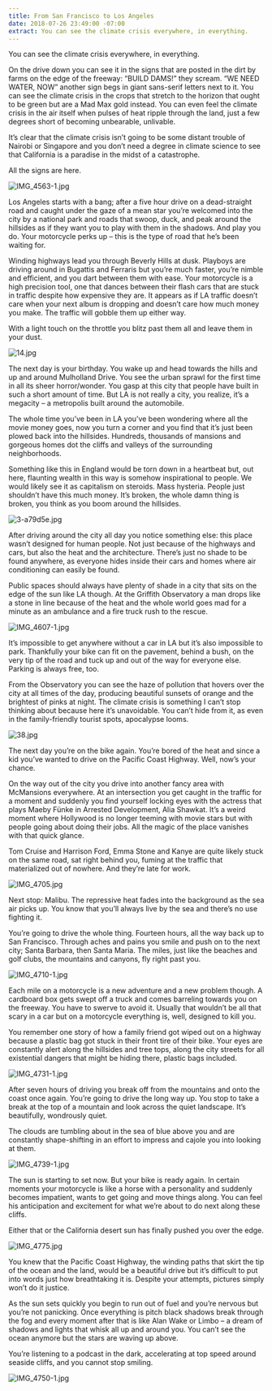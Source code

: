 ```yaml
---
title: From San Francisco to Los Angeles
date: 2018-07-26 23:49:00 -07:00
extract: You can see the climate crisis everywhere, in everything.
---
```


You can see the climate crisis everywhere, in everything. 

On the drive down you can see it in the signs that are posted in the dirt by farms on the edge of the freeway: “BUILD DAMS!” they scream. “WE NEED WATER, NOW” another sign begs in giant sans-serif letters next to it. You can see the climate crisis in the crops that stretch to the horizon that ought to be green but are a Mad Max gold instead. You can even feel the climate crisis in the air itself when pulses of heat ripple through the land, just a few degrees short of becoming unbearable, unlivable. 

It’s clear that the climate crisis isn’t going to be some distant trouble of Nairobi or Singapore and you don’t need a degree in climate science to see that California is a paradise in the midst of a catastrophe. 

All the signs are here.

![IMG_4563-1.jpg](/uploads/IMG_4563-1.jpg)

Los Angeles starts with a bang; after a five hour drive on a dead-straight road and caught under the gaze of a mean star you’re welcomed into the city by a national park and roads that swoop, duck, and peak around the hillsides as if they want you to play with them in the shadows. And play you do. Your motorcycle perks up – this is the type of road that he’s been waiting for.

Winding highways lead you through Beverly Hills at dusk. Playboys are driving around in Bugattis and Ferraris but you’re much faster, you’re nimble and efficient, and you dart between them with ease. Your motorcycle is a high precision tool, one that dances between their flash cars that are stuck in traffic despite how expensive they are. It appears as if LA traffic doesn’t care when your next album is dropping and doesn’t care how much money you make. The traffic will gobble them up either way.

With a light touch on the throttle you blitz past them all and leave them in your dust.

![14.jpg](/uploads/14.jpg)

The next day is your birthday. You wake up and head towards the hills and up and around Mulholland Drive. You see the urban sprawl for the first time in all its sheer horror/wonder. You gasp at this city that people have built in such a short amount of time. But LA is not really a city, you realize, it’s a megacity – a metropolis built around the automobile. 

The whole time you’ve been in LA you’ve been wondering where all the movie money goes, now you turn a corner and you find that it’s just been plowed back into the hillsides. Hundreds, thousands of mansions and gorgeous homes dot the cliffs and valleys of the surrounding neighborhoods. 

Something like this in England would be torn down in a heartbeat but, out here, flaunting wealth in this way is somehow inspirational to people. We would likely see it as capitalism on steroids. Mass hysteria. People just shouldn’t have this much money. It’s broken, the whole damn thing is broken, you think as you boom around the hillsides.

![3-a79d5e.jpg](/uploads/3-a79d5e.jpg)

After driving around the city all day you notice something else: this place wasn’t designed for human people. Not just because of the highways and cars, but also the heat and the architecture. There’s just no shade to be found anywhere, as everyone hides inside their cars and homes where air conditioning can easily be found.

Public spaces should always have plenty of shade in a city that sits on the edge of the sun like LA though. At the Griffith Observatory a man drops like a stone in line because of the heat and the whole world goes mad for a minute as an ambulance and a fire truck rush to the rescue.

![IMG_4607-1.jpg](/uploads/IMG_4607-1.jpg)

It’s impossible to get anywhere without a car in LA but it’s also impossible to park. Thankfully your bike can fit on the pavement, behind a bush, on the very tip of the road and tuck up and out of the way for everyone else. Parking is always free, too. 

From the Observatory you can see the haze of pollution that hovers over the city at all times of the day, producing beautiful sunsets of orange and the brightest of pinks at night. The climate crisis is something I can’t stop thinking about because here it’s unavoidable. You can’t hide from it, as even in the family-friendly tourist spots, apocalypse looms.

![38.jpg](/uploads/38.jpg)

The next day you’re on the bike again. You’re bored of the heat and since a kid you’ve wanted to drive on the Pacific Coast Highway. Well, now’s your chance. 

On the way out of the city you drive into another fancy area with McMansions everywhere. At an intersection you get caught in the traffic for a moment and suddenly you find yourself locking eyes with the actress that plays Maeby Fünke in Arrested Development, Alia Shawkat. It’s a weird moment where Hollywood is no longer teeming with movie stars but with people going about doing their jobs. All the magic of the place vanishes with that quick glance.

Tom Cruise and Harrison Ford, Emma Stone and Kanye are quite likely stuck on the same road, sat right behind you, fuming at the traffic that materialized out of nowhere. And they’re late for work.

![IMG_4705.jpg](/uploads/IMG_4705.jpg)

Next stop: Malibu. The repressive heat fades into the background as the sea air picks up. You know that you’ll always live by the sea and there’s no use fighting it.

You’re going to drive the whole thing. Fourteen hours, all the way back up to San Francisco. Through aches and pains you smile and push on to the next city; Santa Barbara, then Santa Maria. The miles, just like the beaches and golf clubs, the mountains and canyons, fly right past you.

![IMG_4710-1.jpg](/uploads/IMG_4710-1.jpg)

Each mile on a motorcycle is a new adventure and a new problem though. A cardboard box gets swept off a truck and comes barreling towards you on the freeway. You have to swerve to avoid it. Usually that wouldn’t be all that scary in a car but on a motorcycle everything is, well, designed to kill you.

You remember one story of how a family friend got wiped out on a highway because a plastic bag got stuck in their front tire of their bike. Your eyes are constantly alert along the hillsides and tree tops, along the city streets for all existential dangers that might be hiding there, plastic bags included.

![IMG_4731-1.jpg](/uploads/IMG_4731-1.jpg)

After seven hours of driving you break off from the mountains and onto the coast once again. You’re going to drive the long way up. You stop to take a break at the top of a mountain and look across the quiet landscape. It’s beautifully, wondrously quiet.

The clouds are tumbling about in the sea of blue above you and are constantly shape-shifting in an effort to impress and cajole you into looking at them.

![IMG_4739-1.jpg](/uploads/IMG_4739-1.jpg) 

The sun is starting to set now. But your bike is ready again. In certain moments your motorcycle is like a horse with a personality and suddenly becomes impatient, wants to get going and move things along. You can feel his anticipation and excitement for what we’re about to do next along these cliffs. 

Either that or the California desert sun has finally pushed you over the edge.

![IMG_4775.jpg](/uploads/IMG_4775.jpg)

You knew that the Pacific Coast Highway, the winding paths that skirt the tip of the ocean and the land, would be a beautiful drive but it’s difficult to put into words just how breathtaking it is. Despite your attempts, pictures simply won’t do it justice.

As the sun sets quickly you begin to run out of fuel and you’re nervous but you’re not panicking. Once everything is pitch black shadows break through the fog and every moment after that is like Alan Wake or Limbo – a dream of shadows and lights that whisk all up and around you. You can’t see the ocean anymore but the stars are waving up above.

You’re listening to a podcast in the dark, accelerating at top speed around seaside cliffs, and you cannot stop smiling.

![IMG_4750-1.jpg](/uploads/IMG_4750-1.jpg)